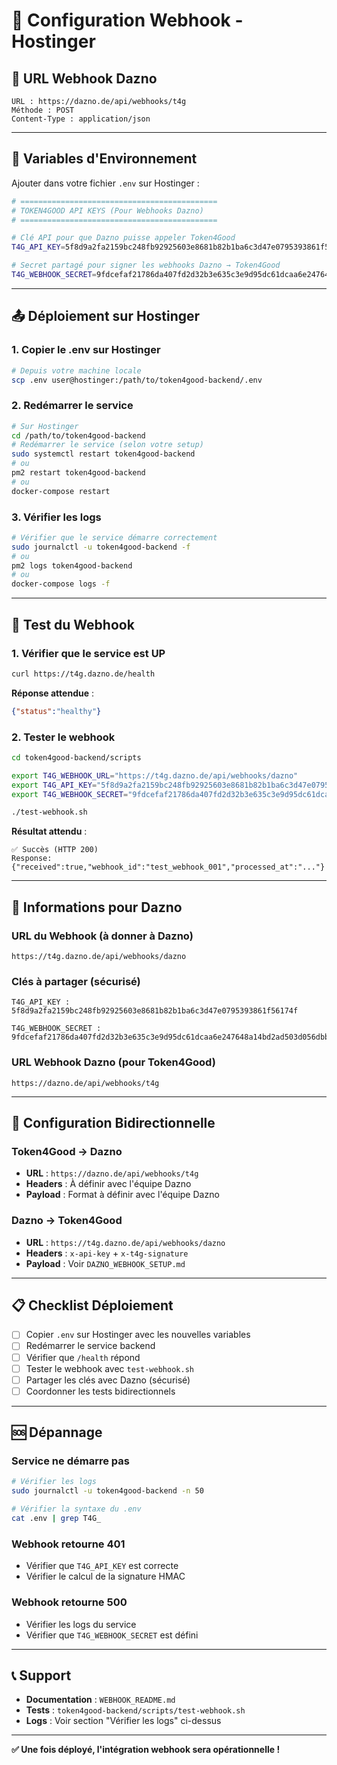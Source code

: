 # 🚀 Configuration Webhook - Hostinger

## 📍 URL Webhook Dazno

```
URL : https://dazno.de/api/webhooks/t4g
Méthode : POST
Content-Type : application/json
```

---

## 🔑 Variables d'Environnement

Ajouter dans votre fichier `.env` sur Hostinger :

```bash
# ============================================
# TOKEN4GOOD API KEYS (Pour Webhooks Dazno)
# ============================================

# Clé API pour que Dazno puisse appeler Token4Good
T4G_API_KEY=5f8d9a2fa2159bc248fb92925603e8681b82b1ba6c3d47e0795393861f56174f

# Secret partagé pour signer les webhooks Dazno → Token4Good
T4G_WEBHOOK_SECRET=9fdcefaf21786da407fd2d32b3e635c3e9d95dc61dcaa6e247648a14bd2ad503d056dbb29d1188c1eebd6163e19f68aa54ee3ff1633415496ec2d9c15f24caac
```

---

## 📤 Déploiement sur Hostinger

### 1. Copier le .env sur Hostinger

```bash
# Depuis votre machine locale
scp .env user@hostinger:/path/to/token4good-backend/.env
```

### 2. Redémarrer le service

```bash
# Sur Hostinger
cd /path/to/token4good-backend
# Redémarrer le service (selon votre setup)
sudo systemctl restart token4good-backend
# ou
pm2 restart token4good-backend
# ou
docker-compose restart
```

### 3. Vérifier les logs

```bash
# Vérifier que le service démarre correctement
sudo journalctl -u token4good-backend -f
# ou
pm2 logs token4good-backend
# ou
docker-compose logs -f
```

---

## 🧪 Test du Webhook

### 1. Vérifier que le service est UP

```bash
curl https://t4g.dazno.de/health
```

**Réponse attendue** :
```json
{"status":"healthy"}
```

### 2. Tester le webhook

```bash
cd token4good-backend/scripts

export T4G_WEBHOOK_URL="https://t4g.dazno.de/api/webhooks/dazno"
export T4G_API_KEY="5f8d9a2fa2159bc248fb92925603e8681b82b1ba6c3d47e0795393861f56174f"
export T4G_WEBHOOK_SECRET="9fdcefaf21786da407fd2d32b3e635c3e9d95dc61dcaa6e247648a14bd2ad503d056dbb29d1188c1eebd6163e19f68aa54ee3ff1633415496ec2d9c15f24caac"

./test-webhook.sh
```

**Résultat attendu** :
```
✅ Succès (HTTP 200)
Response: {"received":true,"webhook_id":"test_webhook_001","processed_at":"..."}
```

---

## 📨 Informations pour Dazno

### URL du Webhook (à donner à Dazno)

```
https://t4g.dazno.de/api/webhooks/dazno
```

### Clés à partager (sécurisé)

```
T4G_API_KEY : 5f8d9a2fa2159bc248fb92925603e8681b82b1ba6c3d47e0795393861f56174f

T4G_WEBHOOK_SECRET : 9fdcefaf21786da407fd2d32b3e635c3e9d95dc61dcaa6e247648a14bd2ad503d056dbb29d1188c1eebd6163e19f68aa54ee3ff1633415496ec2d9c15f24caac
```

### URL Webhook Dazno (pour Token4Good)

```
https://dazno.de/api/webhooks/t4g
```

---

## 🔄 Configuration Bidirectionnelle

### Token4Good → Dazno

- **URL** : `https://dazno.de/api/webhooks/t4g`
- **Headers** : À définir avec l'équipe Dazno
- **Payload** : Format à définir avec l'équipe Dazno

### Dazno → Token4Good

- **URL** : `https://t4g.dazno.de/api/webhooks/dazno`
- **Headers** : `x-api-key` + `x-t4g-signature`
- **Payload** : Voir `DAZNO_WEBHOOK_SETUP.md`

---

## 📋 Checklist Déploiement

- [ ] Copier `.env` sur Hostinger avec les nouvelles variables
- [ ] Redémarrer le service backend
- [ ] Vérifier que `/health` répond
- [ ] Tester le webhook avec `test-webhook.sh`
- [ ] Partager les clés avec Dazno (sécurisé)
- [ ] Coordonner les tests bidirectionnels

---

## 🆘 Dépannage

### Service ne démarre pas

```bash
# Vérifier les logs
sudo journalctl -u token4good-backend -n 50

# Vérifier la syntaxe du .env
cat .env | grep T4G_
```

### Webhook retourne 401

- Vérifier que `T4G_API_KEY` est correcte
- Vérifier le calcul de la signature HMAC

### Webhook retourne 500

- Vérifier les logs du service
- Vérifier que `T4G_WEBHOOK_SECRET` est défini

---

## 📞 Support

- **Documentation** : `WEBHOOK_README.md`
- **Tests** : `token4good-backend/scripts/test-webhook.sh`
- **Logs** : Voir section "Vérifier les logs" ci-dessus

---

**✅ Une fois déployé, l'intégration webhook sera opérationnelle !**
